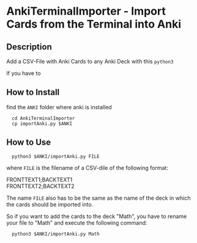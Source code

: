 # AnkiTerminalImporter - Import Cards from the Terminal into Anki

## Description

Add a CSV-File with Anki Cards to any Anki Deck with this `python3`

If you have to 

## How to Install
find the `ANKI` folder where anki is installed

``` 
  cd AnkiTerminalImporter
  cp importAnki.py $ANKI
```

## How to Use

``` 
  python3 $ANKI/importAnki.py FILE
```

where `FILE` is the filename of a CSV-dile of the following format:

FRONTTEXT1;BACKTEXT1  
FRONTTEXT2;BACKTEXT2

The name `FILE` also has to be the same as the name of the deck in which the cards should be imported into.

So if you want to add the cards to the deck "Math", you have to rename your file to "Math" and execute the following command:

``` 
  python3 $ANKI/importAnki.py Math
```
